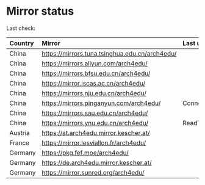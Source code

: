 <script src="./time.js"></script>
# Mirror status
Last check: <script type="text/javascript">localize(1678825590.7115793);</script>

|Country|Mirror|Last update|
|:------|:-----|:----------|
|China|https://mirrors.tuna.tsinghua.edu.cn/arch4edu/|<script type="text/javascript">localize(1678819373);</script>|
|China|https://mirrors.aliyun.com/arch4edu/|<script type="text/javascript">localize(1678689344);</script>|
|China|https://mirrors.bfsu.edu.cn/arch4edu/|<script type="text/javascript">localize(1678775952);</script>|
|China|https://mirror.iscas.ac.cn/arch4edu/|<script type="text/javascript">localize(1678775952);</script>|
|China|https://mirrors.nju.edu.cn/arch4edu/|<script type="text/javascript">localize(1678775952);</script>|
|China|https://mirrors.pinganyun.com/arch4edu/|ConnectionError|
|China|https://mirrors.sau.edu.cn/arch4edu/|<script type="text/javascript">localize(1673850842);</script>|
|China|https://mirrors.ynu.edu.cn/arch4edu/|ReadTimeout|
|Austria|https://at.arch4edu.mirror.kescher.at/|<script type="text/javascript">localize(1678775952);</script>|
|France|https://mirror.lesviallon.fr/arch4edu/|<script type="text/javascript">localize(1678775952);</script>|
|Germany|https://pkg.fef.moe/arch4edu/|<script type="text/javascript">localize(1678775952);</script>|
|Germany|https://de.arch4edu.mirror.kescher.at/|<script type="text/javascript">localize(1678775952);</script>|
|Germany|https://mirror.sunred.org/arch4edu/|<script type="text/javascript">localize(1678775952);</script>|

<script src="./tablefilter/tablefilter.js"></script>
<script src="./table.js"></script>